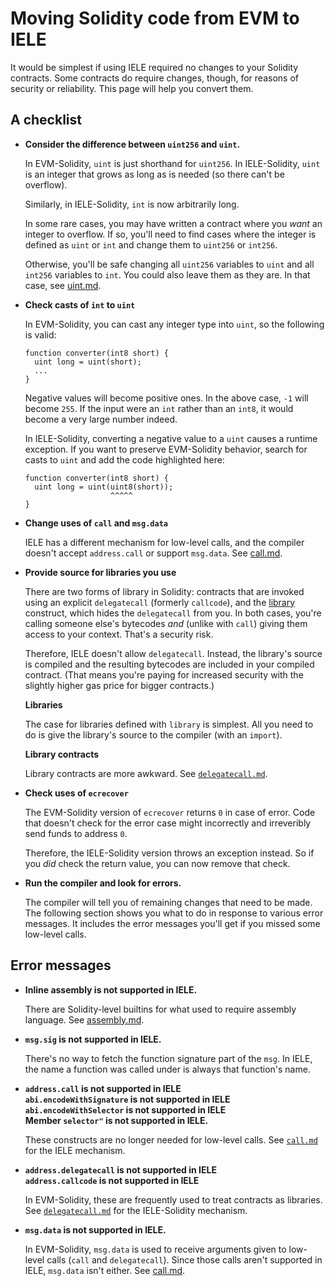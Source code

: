 # Moving Solidity code from EVM to IELE

It would be simplest if using IELE required no changes to your
Solidity contracts. Some contracts do require changes, though, for
reasons of security or reliability. This page will help you convert
them.

## A checklist

* **Consider the difference between `uint256` and `uint`.**
  
  In EVM-Solidity, `uint` is just shorthand for `uint256`. 
  In IELE-Solidity, `uint` is an integer that grows as long
  as is needed (so there can't be overflow).
  
  Similarly, in IELE-Solidity, `int` is now arbitrarily long.
  
  In some rare cases, you may have written a contract where you
  *want* an integer to overflow. If so, you'll need to find cases
  where the integer is defined as `uint` or `int` and change them
  to `uint256` or `int256`. 
  
  Otherwise, you'll be safe changing all `uint256` variables to `uint`
  and all `int256` variables to `int`. You could also leave them as
  they are. In that case, see [uint.md](uint.md).
  
* **Check casts of `int` to `uint`**

  In EVM-Solidity, you can cast any integer type into `uint`, so
  the following is valid:
  
      function converter(int8 short) { 
        uint long = uint(short);
        ...
      }
  
  Negative values will become positive ones. In the above case, `-1`
  will become `255`. If the input were an `int` rather than an `int8`,
  it would become a very large number indeed.
    
  In IELE-Solidity, converting a negative value to a `uint` causes a
  runtime exception. If you want to preserve EVM-Solidity behavior,
  search for casts to `uint` and add the code highlighted here:
    
      function converter(int8 short) { 
        uint long = uint(uint8(short));
                         ^^^^^
      }

* **Change uses of `call` and `msg.data`**

  IELE has a different mechanism for low-level calls, and the compiler
  doesn't accept `address.call` or support `msg.data`.  See [call.md](call.md).

* **Provide source for libraries you use**

  There are two forms of library in Solidity: contracts that are
  invoked using an explicit `delegatecall` (formerly `callcode`), and
  the
  [library](http://solidity.readthedocs.io/en/v0.4.24/contracts.html#libraries)
  construct, which hides the `delegatecall` from you. In both cases,
  you're calling someone else's bytecodes *and* (unlike with `call`)
  giving them access to your context. That's a security risk.
  
  Therefore, IELE doesn't allow `delegatecall`. Instead, the library's
  source is compiled and the resulting bytecodes are included in your compiled
  contract. (That means you're paying for increased security with the
  slightly higher gas price for bigger contracts.)
  
  **Libraries**
  
  The case for libraries defined with `library` is simplest.  All you
  need to do is give the library's source to the compiler (with an
  `import`).
  
  **Library contracts**
  
  Library contracts are more awkward. See
  [`delegatecall.md`](delegatecall.md).

* **Check uses of `ecrecover`**
  
  The EVM-Solidity version of `ecrecover` returns `0` in case of
  error. Code that doesn't check for the error case might incorrectly
  and irreveribly send funds to address `0`.
  
  Therefore, the IELE-Solidity version throws an exception instead. So
  if you *did* check the return value, you can now remove that check.

* **Run the compiler and look for errors.**

  The compiler will tell you of remaining changes that need to be
  made. The following section shows you what to do in response to 
  various error messages. It includes the error messages you'll get
  if you missed some low-level calls. 

## Error messages

* **Inline assembly is not supported in IELE.**

  There are Solidity-level builtins for what
  used to require assembly language. See 
  [assembly.md](assembly.md). 

* **`msg.sig` is not supported in IELE.**
  
  There's no way to fetch the function signature part of the `msg`.
  In IELE, the name a function was called under is always that
  function's name.

* **`address.call` is not supported in IELE**    
  **`abi.encodeWithSignature` is not supported in IELE**    
  **`abi.encodeWithSelector` is not supported in IELE**   
  **Member `selector"` is not supported in IELE.**
  
  These constructs are no longer needed for low-level calls. 
  See [`call.md`](call.md) for the IELE mechanism. 

* **`address.delegatecall` is not supported in IELE**    
  **`address.callcode` is not supported in IELE**

  In EVM-Solidity, these are frequently used to treat contracts as
  libraries. See [`delegatecall.md`](delegatecall.md) for the
  IELE-Solidity mechanism.

* **`msg.data` is not supported in IELE.**
  
  In EVM-Solidity, `msg.data` is used to receive arguments given to low-level
  calls (`call` and `delegatecall`). Since those calls aren't supported
  in IELE, `msg.data` isn't either. See [call.md](call.md).

